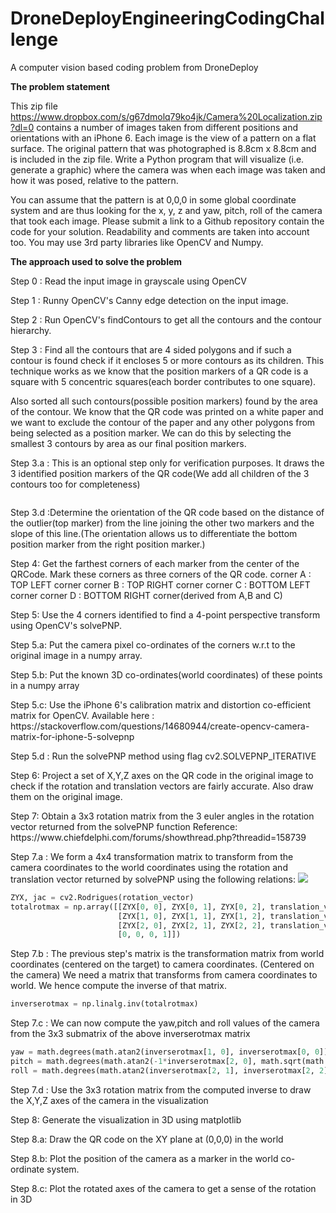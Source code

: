 # DroneDeployEngineeringCodingChallenge
A computer vision based coding problem from DroneDeploy

<b>The problem statement</b>

This zip file https://www.dropbox.com/s/g67dmolq79ko4jk/Camera%20Localization.zip?dl=0 contains a number of images taken from different positions and orientations with an iPhone 6. Each image is the view of a pattern on a flat surface. The original pattern that was photographed is 8.8cm x 8.8cm and is included in the zip file. Write a Python program that will visualize (i.e. generate a graphic) where the camera was when each image was taken and how it was posed, relative to the pattern.

You can assume that the pattern is at 0,0,0 in some global coordinate system and are thus looking for the x, y, z and yaw, pitch, roll of the camera that took each image. Please submit a link to a Github repository contain the code for your solution. Readability and comments are taken into account too. You may use 3rd party libraries like OpenCV and Numpy.

<b> The approach used to solve the problem </b>
<p>Step 0   : Read the input image in grayscale using OpenCV</p>
<p>Step 1   : Runny OpenCV's Canny edge detection on the input image.</p>
<p>Step 2   : Run OpenCV's findContours to get all the contours and the contour hierarchy.</p>
<p>Step 3   : Find all the contours that are 4 sided polygons and if such a contour is found check if it encloses 5 or 
           more contours as its children. This technique works as we know that the position markers of a QR code is a square
           with 5 concentric squares(each border contributes to one square).</p>
<p>Also sorted all such contours(possible position markers) found by the area of the contour. We know that the QR code was printed on a white paper and we want to exclude the contour of the paper and any other polygons from being selected as a position marker. We can do this by selecting the smallest 3 contours by area as our final position markers.</p>

<p>Step 3.a : This is an optional step only for verification purposes. It draws the 3 identified position markers
             of the QR code(We add all children of the 3 contours too for completeness)</p>
<img src=""></img>

<p>Step 3.d :Determine the orientation of the QR code based on the distance of the outlier(top marker) from the line joining the other two markers and the slope of this line.(The orientation allows us to differentiate the bottom position marker from the right position marker.)</p>

<p> Step 4: Get the farthest corners of each marker from the center of the QRCode. Mark these corners as three corners of
            the QR code.
            corner A : TOP LEFT corner
            corner B : TOP RIGHT corner
            corner C : BOTTOM LEFT corner 
            corner D : BOTTOM RIGHT corner(derived from A,B and C)</p>
            
<p>Step 5: Use the 4 corners identified to find a 4-point perspective transform using OpenCV's solvePNP.</p>
<p>Step 5.a: Put the camera pixel co-ordinates of the corners w.r.t to the original image in a numpy array.</p>
<p>Step 5.b: Put the known 3D co-ordinates(world coordinates) of these points in a numpy array</p>
<p>Step 5.c: Use the iPhone 6's calibration matrix and distortion co-efficient matrix for OpenCV.
           Available here : https://stackoverflow.com/questions/14680944/create-opencv-camera-matrix-for-iphone-5-solvepnp</p>
<p>Step 5.d : Run the solvePNP method using flag cv2.SOLVEPNP_ITERATIVE</p>
<p>Step 6: Project a set of X,Y,Z axes on the QR code in the original image to check if the rotation and translation
            vectors are fairly accurate. Also draw them on the original image.</p>
<p>Step 7: Obtain a 3x3 rotation matrix from the 3 euler angles in the rotation vector returned from the solvePNP function
           Reference: https://www.chiefdelphi.com/forums/showthread.php?threadid=158739</p>
<p> Step 7.a : We form a 4x4 transformation matrix to transform from the camera coordinates to the world coordinates using the rotation and translation vector returned by solvePNP using the following relations:
<img src="https://www.cc.gatech.edu/~hays/compvision2016/results/proj3/html/agartia3/ProjectionMatrix.jpg"></img></p>

```python
ZYX, jac = cv2.Rodrigues(rotation_vector)
totalrotmax = np.array([[ZYX[0, 0], ZYX[0, 1], ZYX[0, 2], translation_vector[0]],
                        [ZYX[1, 0], ZYX[1, 1], ZYX[1, 2], translation_vector[1]],
                        [ZYX[2, 0], ZYX[2, 1], ZYX[2, 2], translation_vector[2]],
                        [0, 0, 0, 1]])
```

<p>Step 7.b : The previous step's matrix is the transformation matrix from world coordinates (centered on the target) to camera coordinates. (Centered on the camera) We need a matrix that transforms from camera coordinates to world. 
We hence compute the inverse of that matrix.
           
```python
inverserotmax = np.linalg.inv(totalrotmax)
```

</p>


<p>Step 7.c : We can now compute the yaw,pitch and roll values of the camera from the 3x3 submatrix of the above inverserotmax matrix

```python
yaw = math.degrees(math.atan2(inverserotmax[1, 0], inverserotmax[0, 0]))
pitch = math.degrees(math.atan2(-1*inverserotmax[2, 0], math.sqrt(math.pow(inverserotmax[2, 1],2) + math.pow(inverserotmax[2, 2],2))))
roll = math.degrees(math.atan2(inverserotmax[2, 1], inverserotmax[2, 2]))
```

</p>
<p>Step 7.d : Use the 3x3 rotation matrix from the computed inverse to draw the X,Y,Z axes of the camera in
             the visualization</p>
<p>Step 8: Generate the visualization in 3D using matplotlib</p>
<p>Step 8.a: Draw the QR code on the XY plane at (0,0,0) in the world</p>
<p>Step 8.b: Plot the position of the camera as a marker in the world co-ordinate system.</p>
<p>Step 8.c: Plot the rotated axes of the camera to get a sense of the rotation in 3D</p>
           



    
